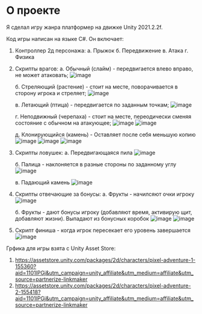 # О проекте
 
 Я сделал игру жанра платформер на движке Unity 2021.2.2f. 
 
 Код игры написан на языке C#. Он включает:
 1. Контроллер 2д персонажа:
    а. Прыжок
    б. Передвижение
    в. Атака
    г. Физика
 2. Скрипты врагов:
    а. Обычный (слайм) - передвигается влево вправо, не может атаковать;
    ![image](https://user-images.githubusercontent.com/90569141/142400499-a7dec244-4cc7-4f20-bc76-46ca5c7f04aa.png)
    
    б. Стреляющий (растение) - стоит на месте, поворачивается в сторону игрока и стреляет;
    ![image](https://user-images.githubusercontent.com/90569141/142400458-c55372dd-97b7-4b46-8237-63dd4ded3b4b.png)
    
    в. Летающий (птица) - передвигается по заданным точкам;
    ![image](https://user-images.githubusercontent.com/90569141/142400392-7d30b49b-84e2-4846-a19b-14579ce052b4.png)
    
    г. Неподвижный (черепаха) - стоит на месте, переодически сменяя состояние с обычном на атакующее; 
    ![image](https://user-images.githubusercontent.com/90569141/142400120-c6970fa6-dcf2-4eff-8cf1-fe2a76291dda.png)
    ![image](https://user-images.githubusercontent.com/90569141/142400282-fc12e173-d4b4-400e-b58f-3785adf7ca03.png)
    
    д. Клонирующийся (камень) - Оставляет после себя меньшую копию
    ![image](https://user-images.githubusercontent.com/90569141/142400793-6c38aea7-b96a-4dab-a0c0-93eac18d79ab.png)
    ![image](https://user-images.githubusercontent.com/90569141/142400825-a201c7a3-bb1b-4850-9e5d-a5a3b8ad91e0.png)
    ![image](https://user-images.githubusercontent.com/90569141/142400876-7ec32b5d-699c-4ae3-97a2-54daba167635.png)
    
3. Скрипты ловушек:
   а. Передвигающаяся пила 
   ![image](https://user-images.githubusercontent.com/90569141/142401158-63fb097a-f041-4a06-afd4-4fbedfcc85a7.png)
   
   б. Палица - наклоняется в разные стороны по заданному углу
   ![image](https://user-images.githubusercontent.com/90569141/142401303-8343b89b-33af-460b-9c73-fb81f8849e0e.png)
   
   в. Падающий камень 
   ![image](https://user-images.githubusercontent.com/90569141/142401481-53bfe494-6820-42d9-a3a2-83bcb75c110c.png)
   
4. Скрипты отвечающие за бонусы: 
   а. Фрукты - начилсяют очки игроку 
   ![image](https://user-images.githubusercontent.com/90569141/142401718-c8cd9550-8cc1-4963-8d37-0726690ff62c.png)
   
   б. Фрукты - дают бонусы игроку (добавляют время, активирую щит, добавляют жизни). Выпадают из бонусных коробок
   ![image](https://user-images.githubusercontent.com/90569141/142401912-73131f0f-3e66-4a9a-b7ff-b0ec5dad3d7c.png)
   ![image](https://user-images.githubusercontent.com/90569141/142402001-98f3740b-e00f-4b74-af21-a10be03950bc.png)
   
5. Скрипт финиша - когда игрок пересекает его уровень завершается 
   ![image](https://user-images.githubusercontent.com/90569141/142402156-f24df8cc-a8e1-4e24-b885-8d920a337d38.png)
   
   

   






   



    




Грфика для игры взята с Unity Asset Store:
1. https://assetstore.unity.com/packages/2d/characters/pixel-adventure-1-155360?aid=1101lPGj&utm_campaign=unity_affiliate&utm_medium=affiliate&utm_source=partnerize-linkmaker
2. https://assetstore.unity.com/packages/2d/characters/pixel-adventure-2-155418?aid=1101lPGj&utm_campaign=unity_affiliate&utm_medium=affiliate&utm_source=partnerize-linkmaker

